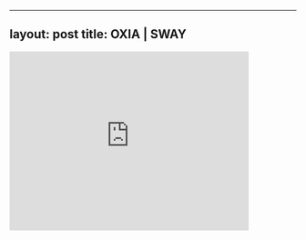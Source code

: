 

---
layout: post
title: OXIA | SWAY
---


<iframe width="420" height="315" src="http://www.youtube.com/embed/kgNLEHrTSt0" frameborder="0" allowfullscreen></iframe>

